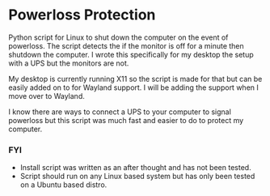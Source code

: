 # Powerloss Protection
Python script for Linux to shut down the computer on the event of powerloss. The script detects the if the monitor is off for a minute then shutdown the computer. I wrote this specifically for my desktop the setup with a UPS but the monitors are not.

My desktop is currently running X11 so the script is made for that but can be easily added on to for Wayland support. I will be adding the support when I move over to Wayland.

I know there are ways to connect a UPS to your computer to signal powerloss but this script was much fast and easier to do to protect my computer.

### FYI
* Install script was written as an after thought and has not been tested.
* Script should run on any Linux based system but has only been tested on a Ubuntu based distro.
